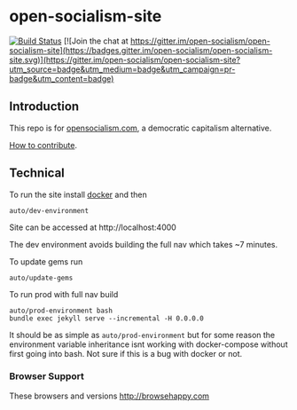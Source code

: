 # open-socialism-site

[![Build Status](https://travis-ci.org/open-socialism/open-socialism-site.svg?branch=master)](https://travis-ci.org/open-socialism/open-socialism-site) [![Join the chat at https://gitter.im/open-socialism/open-socialism-site](https://badges.gitter.im/open-socialism/open-socialism-site.svg)](https://gitter.im/open-socialism/open-socialism-site?utm_source=badge&utm_medium=badge&utm_campaign=pr-badge&utm_content=badge)

## Introduction

This repo is for [opensocialism.com](https://opensocialism.com), a democratic capitalism alternative.

[How to contribute](https://opensocialism.com/contribute).

## Technical

To run the site install [docker](https://www.docker.com/products/docker) and then

```
auto/dev-environment
```

Site can be accessed at http://localhost:4000

The dev environment avoids building the full nav which takes ~7 minutes.

To update gems run

```
auto/update-gems
```

To run prod with full nav build

```
auto/prod-environment bash
bundle exec jekyll serve --incremental -H 0.0.0.0
```

It should be as simple as ```auto/prod-environment``` but for some reason the environment variable inheritance isnt working with docker-compose without first going into bash. Not sure if this is a bug with docker or not.

### Browser Support ###

These browsers and versions http://browsehappy.com
